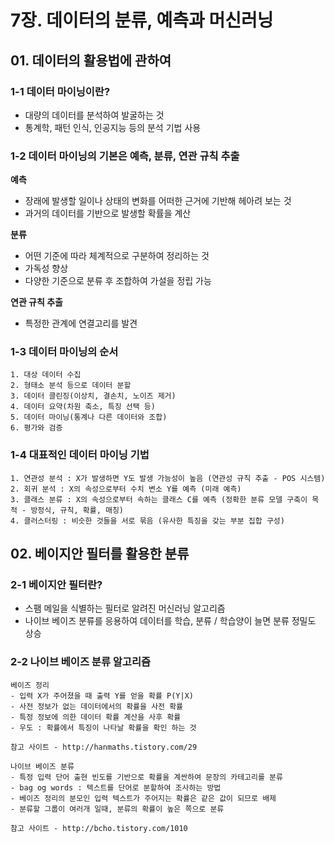 # 7장. 데이터의 분류, 예측과 머신러닝

## 01. 데이터의 활용법에 관하여


### 1-1 데이터 마이닝이란?
- 대량의 데이터를 분석하여 발굴하는 것
- 통계학, 패턴 인식, 인공지능 등의 분석 기법 사용

### 1-2 데이터 마이닝의 기본은 예측, 분류, 연관 규칙 추출
  
**예측**
- 장래에 발생할 일이나 상태의 변화를 어떠한 근거에 기반해 헤아려 보는 것 
- 과거의 데이터를 기반으로 발생할 확률을 계산

**분류**
- 어떤 기준에 따라 체계적으로 구분하여 정리하는 것
- 가독성 향상
- 다양한 기준으로 분류 후 조합하여 가설을 정립 가능

**연관 규칙 추출**
- 특정한 관계에 연결고리를 발견  

### 1-3 데이터 마이닝의 순서
	1. 대상 데이터 수집  
	2. 형태소 분석 등으로 데이터 분할  
	3. 데이터 클린징(이상치, 결손치, 노이즈 제거)  
	4. 데이터 요약(차원 축소, 특징 선택 등)  
	5. 데이터 마이닝(통계나 다른 데이터와 조합)  
	6. 평가와 검증  

### 1-4 대표적인 데이터 마이닝 기법
	1. 연관성 분석 : X가 발생하면 Y도 발생 가능성이 높음 (연관성 규칙 추출 - POS 시스템)  
	2. 회귀 분석 : X의 속성으로부터 수치 변소 Y를 예측 (미래 예측)  
	3. 클래스 분류 : X의 속성으로부터 속하는 클래스 C를 예측 (정확한 분류 모델 구축이 목적 - 방정식, 규칙, 확률, 매칭)  
	4. 클러스터링 : 비슷한 것들을 서로 묶음 (유사한 특징을 갖는 부분 집합 구성)  


## 02. 베이지안 필터를 활용한 분류


### 2-1 베이지안 필터란?
- 스팸 메일을 식별하는 필터로 알려진 머신러닝 알고리즘
- 나이브 베이즈 분류를 응용하여 데이터를 학습, 분류 / 학습양이 늘면 분류 정밀도 상승

### 2-2 나이브 베이즈 분류 알고리즘
	베이즈 정리
	- 입력 X가 주어졌을 때 출력 Y를 얻을 확률 P(Y|X)
	- 사전 정보가 없는 데이터에서의 확률을 사전 확률
	- 특정 정보에 의한 데이터 확률 계산을 사후 확률
	- 우도 : 확률에서 특징이 나타날 확률을 확인 하는 것

	참고 사이트 - http://hanmaths.tistory.com/29

	나이브 베이즈 분류
	- 특정 입력 단어 출현 빈도를 기반으로 확률을 계싼하여 문장의 카테고리를 분류
	- bag og words : 텍스트를 단어로 분할하여 조사하는 방법
	- 베이즈 정리의 분모인 입력 텍스트가 주어지는 확률은 같은 값이 되므로 배제
	- 분류할 그룹이 여러개 일때, 분류의 확률이 높은 쪽으로 분류

	참고 사이트 - http://bcho.tistory.com/1010